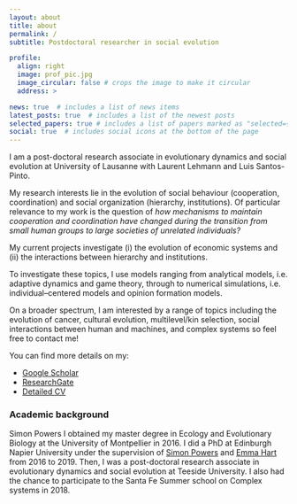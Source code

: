```yaml
---
layout: about
title: about
permalink: /
subtitle: Postdoctoral researcher in social evolution

profile:
  align: right
  image: prof_pic.jpg
  image_circular: false # crops the image to make it circular
  address: >

news: true  # includes a list of news items
latest_posts: true  # includes a list of the newest posts
selected_papers: true # includes a list of papers marked as "selected={true}"
social: true  # includes social icons at the bottom of the page
---
```



I am a post-doctoral research associate in evolutionary dynamics and social evolution at University of Lausanne with Laurent Lehmann and Luis Santos-Pinto. 

My research interests lie in the evolution of social behaviour (cooperation, coordination) and social organization (hierarchy, institutions). Of particular relevance to my work is the question of *how mechanisms to maintain cooperation and coordination have changed during the transition from small human groups to large societies of unrelated individuals?*

My current projects investigate (i) the evolution of economic systems and (ii) the interactions between hierarchy and institutions. 

To investigate these topics, I use models ranging from analytical models, i.e. adaptive dynamics and game theory, through to numerical simulations, i.e. individual–centered models and opinion formation models.

On a broader spectrum, I am interested by a range of topics including the evolution of cancer, cultural evolution, multilevel/kin selection, social interactions between human and machines, and complex systems so feel free to contact me!

You can find more details on my:

* [Google Scholar](https://scholar.google.co.uk/citations?user=tWozIw8AAAAJ&hl=en)
* [ResearchGate](https://www.researchgate.net/profile/Cedric_Perret)
* [Detailed CV](/assets/CV/CV_Perret.pdf)

### Academic background
Simon Powers 
I obtained my master degree in Ecology and Evolutionary Biology at the University of Montpellier in 2016. I did a PhD at Edinburgh Napier University under the supervision of [Simon Powers](https://www.napier.ac.uk/people/simon-powers) and [Emma Hart](https://www.napier.ac.uk/people/emma-hart) from 2016 to 2019. Then, I was a post-doctoral research associate in evolutionary dynamics and social evolution at Teeside University. I also had the chance to participate to the Santa Fe Summer school on Complex systems in 2018. 


